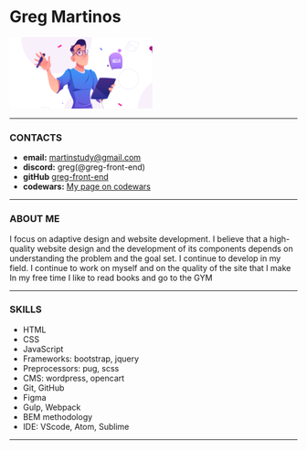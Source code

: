 # Greg Martinos

<img src='./images/my-logo.png' alt='my-logo' style='max-width: 250px'>

---

### CONTACTS
- **email:** martinstudy@gmail.com
- **discord:** greg(@greg-front-end)
- **gitHub** [greg-front-end](https://github.com/greg-front-end)
- **codewars:** [My page on codewars](https://www.codewars.com/users/greg-front-end)

---

### ABOUT ME
I focus on adaptive design and website development.
I believe that a high-quality website design and the development of its components depends on understanding the problem and the goal set.
I continue to develop in my field. I continue to work on myself and on the quality of the site that I make
In my free time I like to read books and go to the GYM

---

### SKILLS
- HTML
- CSS
- JavaScript
- Frameworks: bootstrap, jquery
- Preprocessors: pug, scss
- CMS: wordpress, opencart
- Git, GitHub
- Figma
- Gulp, Webpack
- BEM methodology
- IDE: VScode, Atom, Sublime

---